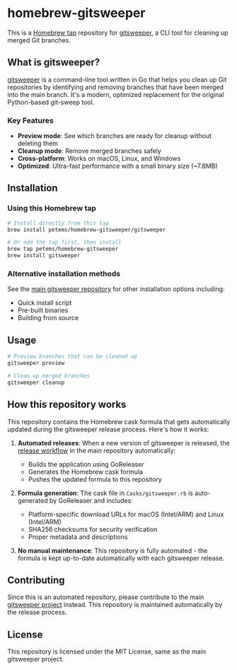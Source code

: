 # homebrew-gitsweeper

This is a [Homebrew tap](https://docs.brew.sh/Taps) repository for [gitsweeper](https://github.com/petems/gitsweeper), a CLI tool for cleaning up merged Git branches.

## What is gitsweeper?

[gitsweeper](https://github.com/petems/gitsweeper) is a command-line tool written in Go that helps you clean up Git repositories by identifying and removing branches that have been merged into the main branch. It's a modern, optimized replacement for the original Python-based git-sweep tool.

### Key Features
- **Preview mode**: See which branches are ready for cleanup without deleting them
- **Cleanup mode**: Remove merged branches safely
- **Cross-platform**: Works on macOS, Linux, and Windows
- **Optimized**: Ultra-fast performance with a small binary size (~7.8MB)

## Installation

### Using this Homebrew tap

```bash
# Install directly from this tap
brew install petems/homebrew-gitsweeper/gitsweeper

# Or add the tap first, then install
brew tap petems/homebrew-gitsweeper
brew install gitsweeper
```

### Alternative installation methods

See the [main gitsweeper repository](https://github.com/petems/gitsweeper#installation) for other installation options including:
- Quick install script
- Pre-built binaries
- Building from source

## Usage

```bash
# Preview branches that can be cleaned up
gitsweeper preview

# Clean up merged branches
gitsweeper cleanup
```

## How this repository works

This repository contains the Homebrew cask formula that gets automatically updated during the gitsweeper release process. Here's how it works:

1. **Automated releases**: When a new version of gitsweeper is released, the [release workflow](https://github.com/petems/gitsweeper/blob/master/.github/workflows/release.yml) in the main repository automatically:
   - Builds the application using GoReleaser
   - Generates the Homebrew cask formula
   - Pushes the updated formula to this repository

2. **Formula generation**: The cask file in `Casks/gitsweeper.rb` is auto-generated by GoReleaser and includes:
   - Platform-specific download URLs for macOS (Intel/ARM) and Linux (Intel/ARM)
   - SHA256 checksums for security verification
   - Proper metadata and descriptions

3. **No manual maintenance**: This repository is fully automated - the formula is kept up-to-date automatically with each gitsweeper release.

## Contributing

Since this is an automated repository, please contribute to the main [gitsweeper project](https://github.com/petems/gitsweeper) instead. This repository is maintained automatically by the release process.

## License

This repository is licensed under the MIT License, same as the main gitsweeper project.
